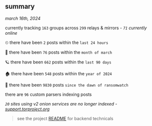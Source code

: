 
## summary
_march 16th, 2024_

currently tracking `163` groups across `299` relays & mirrors - _`71` currently online_

⏲ there have been `2` posts within the `last 24 hours`

🦈 there have been `76` posts within the `month of march`

🪐 there have been `662` posts within the `last 90 days`

🏚 there have been `548` posts within the `year of 2024`

🦕 there have been `9830` posts `since the dawn of ransomwatch`

there are `96` custom parsers indexing posts

_`20` sites using v2 onion services are no longer indexed - [support.torproject.org](https://support.torproject.org/onionservices/v2-deprecation/)_

> see the project [README](https://github.com/joshhighet/ransomwatch#ransomwatch--) for backend technicals
